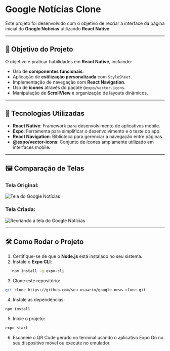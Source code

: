 # Google Notícias Clone

Este projeto foi desenvolvido com o objetivo de recriar a interface da página inicial do **Google Notícias** utilizando **React Native**. 

---

## 🎯 **Objetivo do Projeto**
O objetivo é praticar habilidades em **React Native**, incluindo:
- Uso de **componentes funcionais**.
- Aplicação de **estilização personalizada** com `StyleSheet`.
- Implementação de navegação com **React Navigation**.
- Uso de **ícones** através do pacote `@expo/vector-icons`.
- Manipulação de **ScrollView** e organização de layouts dinâmicos.

---

## 📱 **Tecnologias Utilizadas**
- **React Native**: Framework para desenvolvimento de aplicativos mobile.
- **Expo**: Ferramenta para simplificar o desenvolvimento e o teste do app.
- **React Navigation**: Biblioteca para gerenciar a navegação entre páginas.
- **@expo/vector-icons**: Conjunto de ícones amplamente utilizado em interfaces mobile.

---

## 🖼 **Comparação de Telas**

### Tela Original:
![Tela do Google Notícias](https://play-lh.googleusercontent.com/uvHqqMywhv0NF9CXX-6684114iFsd0rIqjeClTuwuE26WujHSHRyvKFNWpEjQ580LQ=w2560-h1440-rw)

### Tela Criada:
![Recriando a tela do Google Notícias](https://i.ibb.co/NCqM1v4/Screenshot-2024-11-18-20-26-04-670-host-exp-exponent.jpg)

---

## 🛠 **Como Rodar o Projeto**

1. Certifique-se de que o **Node.js** está instalado no seu sistema.
2. Instale o **Expo CLI**:
```bash
   npm install -g expo-cli
```
3. Clone este repositório:
```bash
git clone https://github.com/seu-usuario/google-news-clone.git
 ```
4. Instale as dependências:
```bash
npm install
```
5. Inicie o projeto:
```bash
expo start  
```
6. Escaneie o QR Code gerado no terminal usando o aplicativo Expo Go no seu dispositivo móvel ou execute no emulador.
